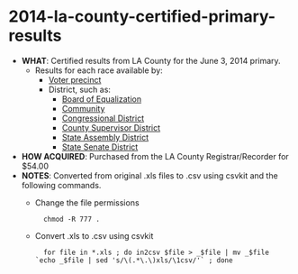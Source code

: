 # 2014-la-county-certified-primary-results

* **WHAT**: Certified results from LA County for the June 3, 2014 primary.
    * Results for each race available by:
        * [Voter precinct](https://github.com/SCPR/data/tree/master/2014-la-county-certified-primary-results/results-by-precinct)
        * District, such as:
            * [Board of Equalization](https://github.com/SCPR/data/tree/master/2014-la-county-certified-primary-results/results-by-district/by-board-of-equalization)
            * [Community](https://github.com/SCPR/data/tree/master/2014-la-county-certified-primary-results/results-by-district/by-community)
            * [Congressional District](https://github.com/SCPR/data/tree/master/2014-la-county-certified-primary-results/results-by-district/by-congressional-district)
            * [County Supervisor District](https://github.com/SCPR/data/tree/master/2014-la-county-certified-primary-results/results-by-district/by-county-supervisor-district)
            * [State Assembly District](https://github.com/SCPR/data/tree/master/2014-la-county-certified-primary-results/results-by-district/by-state-assembly-district)
            * [State Senate District](https://github.com/SCPR/data/tree/master/2014-la-county-certified-primary-results/results-by-district/by-state-senate-district)
* **HOW ACQUIRED**: Purchased from the LA County Registrar/Recorder for $54.00
* **NOTES**: Converted from original .xls files to .csv using csvkit and the following commands.
    * Change the file permissions

            chmod -R 777 .

    * Convert .xls to .csv using csvkit

            for file in *.xls ; do in2csv $file > _$file | mv _$file `echo _$file | sed 's/\(.*\.\)xls/\1csv/'` ; done